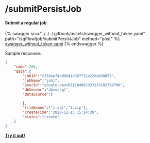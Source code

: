 # /submitPersistJob

#### **Submit a regular job**

{% swagger src="../../../.gitbook/assets/swagger_without_token.yaml" path="/sqlflow/job/submitPersistJob" method="post" %}
[swagger_without_token.yaml](../../../.gitbook/assets/swagger_without_token.yaml)
{% endswagger %}

Sample response:

```json
{
	"code":200,
	"data":{
		"jobId":"c359aef4bd9641d697732422debd8055",
		"jobName":"job1",
		"userId":"google-oauth2|104002923119102769706",
		"dbVendor":"dbvmssql",
		"dataSource":{
			
		},
		"fileNames":["1.sql","1.zip"],
		"createTime":"2020-12-15 15:14:39",
		"status":"create"
	}
}
```

[**Try it out!**](../../swagger-ui.md)
